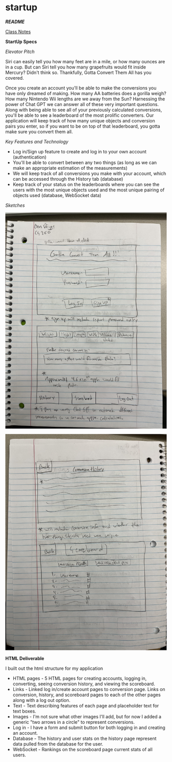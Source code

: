 # startup
***README***

[Class Notes](https://github.com/StarLicker/startup/blob/main/Notes/notes.md)

**StartUp Specs**

*Elevator Pitch*

Siri can easily tell you how many feet are in a mile, or how many ounces are in a cup. But can Siri tell you how many grapefruits would fit inside Mercury? Didn't think so. Thankfully, Gotta Convert Them All has you covered.

Once you create an account you'll be able to make the conversions you have only dreamed of making. How many AA batteries does a gorilla weigh? How many Nintendo Wii lengths are we away from the Sun? Harnessing the power of Chat GPT we can answer all of these very important questions. Along with being able to see all of your previously calculated conversions, you'll be able to see a leaderboard of the most prolific converters. Our application will keep track of how many unique objects and conversion pairs you enter, so if you want to be on top of that leaderboard, you gotta make sure you convert them all.

*Key Features and Technology*
- Log in/Sign up feature to create and log in to your own account (authentication)
- You'll be able to convert between any two things (as long as we can make an appropriate estimation of the measurements)
- We will keep track of all conversions you make with your account, which can be accessed through the History tab (database)
- Keep track of your status on the leaderboards where you can see the users with the most unique objects used and the most unique pairing of objects used (database, WebSocket data)

*Sketches*

![Semester_Project_Sketch_Front](https://github.com/StarLicker/startup/blob/main/Images/CS260_Project_Front.jpg)

![Semester_Project_Sketch_Front](https://github.com/StarLicker/startup/blob/main/Images/CS260_Project_Back.jpg)

**HTML Deliverable**

I built out the html structure for my application

- HTML pages - 5 HTML pages for creating accounts, logging in, converting, seeing conversion history, and viewing the scoreboard.
- Links - Linked log in/create account pages to conversion page. Links on conversion, history, and scoreboard pages to each of the other pages along with a log out option.
- Text - Text describing features of each page and placeholder text for text boxes.
- Images - I'm not sure what other images I'll add, but for now I added a generic "two arrows in a circle" to represent conversions.
- Log in - I have a form and submit button for both logging in and creating an account.
- Database - The history and user stats on the history page represent data pulled from the database for the user.
- WebSocket - Rankings on the scoreboard page current stats of all users.
